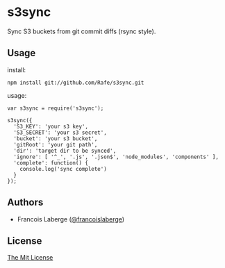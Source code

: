 # s3sync

 Sync S3 buckets from git commit diffs (rsync style).

## Usage

install:

    npm install git://github.com/Rafe/s3sync.git

usage:

    var s3sync = require('s3sync');

    s3sync({
      'S3_KEY': 'your s3 key',
      'S3_SECRET': 'your s3 secret',
      'bucket': 'your s3 bucket',
      'gitRoot': 'your git path',
      'dir': 'target dir to be synced',
      'ignore': [ '^_', '.js', '.json$', 'node_modules', 'components' ],
      'complete': function() {
        console.log('sync complete')
      }
    });

## Authors

  - Francois Laberge ([@francoislaberge](http://twitter.com/francoislaberge))

## License

[The Mit License](http://opensource.org/licenses/MIT)

